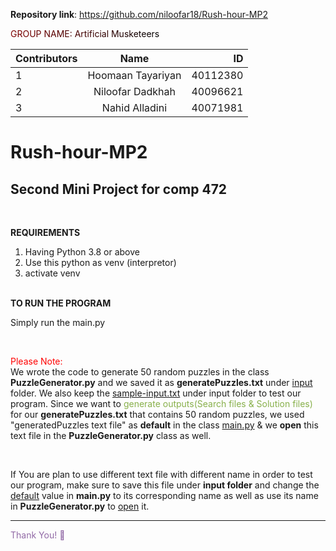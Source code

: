 **Repository link**: https://github.com/niloofar18/Rush-hour-MP2

<span style="background-image: linear-gradient(to left, black, maroon); -webkit-background-clip: text;
  color: transparent;">GROUP NAME: Artificial Musketeers</span>
<br>

|Contributors|Name|ID|
|:----|:-----:|-----:|
|1|Hoomaan Tayariyan|40112380|
|2|Niloofar Dadkhah|40096621|
|3|Nahid Alladini|40071981|


# Rush-hour-MP2
Second Mini Project for comp 472
------------

<br>

<B>REQUIREMENTS</B>
1. Having Python 3.8 or above
2. Use this python as venv (interpretor)
3. activate venv
<br>
<b>TO RUN THE PROGRAM</b>

Simply run the main.py

<br>

<span style="color:red">Please Note:</span> <br> We wrote the code to generate 50 random puzzles in the class **PuzzleGenerator.py** and we saved it as **generatePuzzles.txt** under <U>input</U> folder. 
We also keep the <U>sample-input.txt</U> under input folder to test our program.
Since we want to <span style="color:rgb(136,176,75)">generate outputs(Search files & Solution files)</span> for our **generatePuzzles.txt** that contains 50 random puzzles, we used "generatedPuzzles text file" as **default** in the class <U>main.py</U> & we **open** this text file in the **PuzzleGenerator.py** class as well.

<br>

If You are plan to use different text file with different name in order to test our program, make sure to save this file under **input folder** and change the <U>default</U> value in **main.py** to its corresponding name as well as use its name in **PuzzleGenerator.py** to <U>open</U> it.

---------------

<span style="color:rgb(146,106,166)"> Thank You! &#128578;</span>
